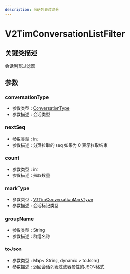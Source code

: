 ```yaml
---
description: 会话列表过滤器
---
```


# V2TimConversationListFilter

## 关键类描述

会话列表过滤器

## 参数

### conversationType

* 参数类型 : [ConversationType](../../../api/enums/conversationtype.md)
* 参数描述 : 会话类型

### nextSeq

* 参数类型 : int
* 参数描述 : 分页拉取的 seq 如果为 0 表示拉取结束

### count

* 参数类型 : int
* 参数描述 : 拉取数量

### markType

* 参数类型 : [V2TimConversationMarkType](../../enums/v2timconversationmarktype.md)
* 参数描述 : 会话标记类型

### groupName

* 参数类型 : String
* 参数描述 : 群组名称

### toJson

* 参数类型 : Map< String, dynamic > toJson()
* 参数描述 : 返回会话列表过滤器属性的JSON格式
